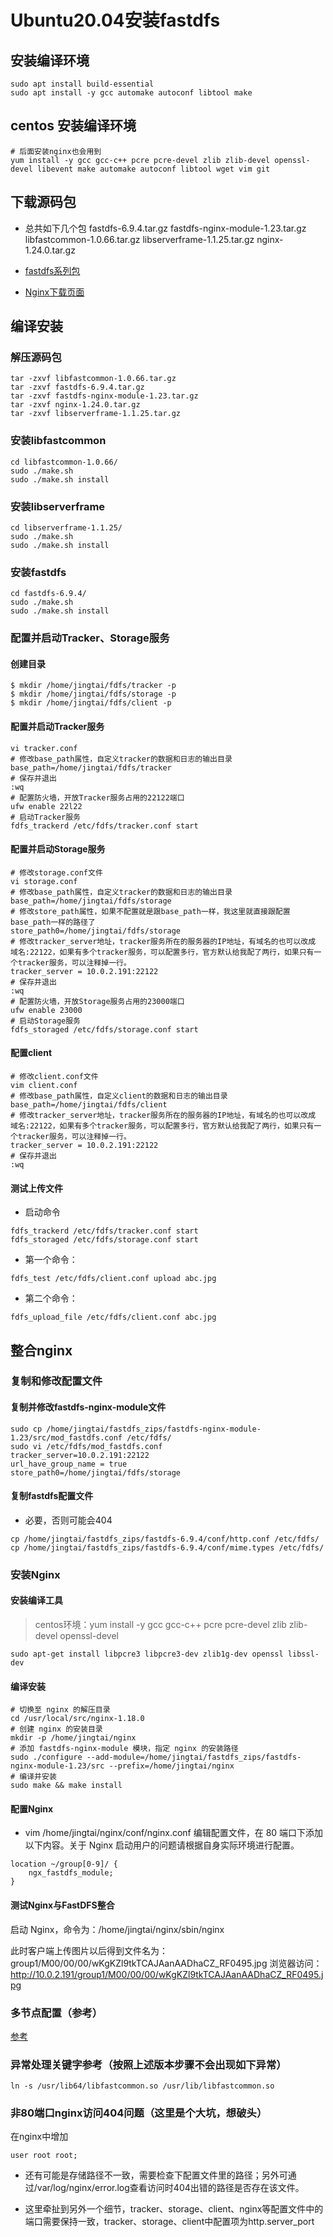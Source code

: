 # Ubuntu20.04安装fastdfs
## 安装编译环境
``` shell
sudo apt install build-essential
sudo apt install -y gcc automake autoconf libtool make
```
## centos 安装编译环境
``` shell
# 后面安装nginx也会用到
yum install -y gcc gcc-c++ pcre pcre-devel zlib zlib-devel openssl-devel libevent make automake autoconf libtool wget vim git
```
## 下载源码包

* 总共如下几个包
fastdfs-6.9.4.tar.gz  fastdfs-nginx-module-1.23.tar.gz  libfastcommon-1.0.66.tar.gz  libserverframe-1.1.25.tar.gz  nginx-1.24.0.tar.gz

* [fastdfs系列包](https://github.com/happyfish100)

* [Nginx下载页面](https://nginx.org/en/download.html)

## 编译安装
### 解压源码包
``` shell
tar -zxvf libfastcommon-1.0.66.tar.gz
tar -zxvf fastdfs-6.9.4.tar.gz
tar -zxvf fastdfs-nginx-module-1.23.tar.gz
tar -zxvf nginx-1.24.0.tar.gz
tar -zxvf libserverframe-1.1.25.tar.gz
```
### 安装libfastcommon
``` shell
cd libfastcommon-1.0.66/
sudo ./make.sh
sudo ./make.sh install
```
### 安装libserverframe
``` shell
cd libserverframe-1.1.25/
sudo ./make.sh
sudo ./make.sh install
```
### 安装fastdfs
``` shell
cd fastdfs-6.9.4/
sudo ./make.sh
sudo ./make.sh install
```
### 配置并启动Tracker、Storage服务

#### 创建目录
``` shell
$ mkdir /home/jingtai/fdfs/tracker -p
$ mkdir /home/jingtai/fdfs/storage -p
$ mkdir /home/jingtai/fdfs/client -p
```

#### 配置并启动Tracker服务
``` shell
vi tracker.conf
# 修改base_path属性，自定义tracker的数据和日志的输出目录
base_path=/home/jingtai/fdfs/tracker
# 保存并退出
:wq
# 配置防火墙，开放Tracker服务占用的22122端口
ufw enable 22l22
# 启动Tracker服务
fdfs_trackerd /etc/fdfs/tracker.conf start
```
#### 配置并启动Storage服务
``` shell
# 修改storage.conf文件
vi storage.conf
# 修改base_path属性，自定义tracker的数据和日志的输出目录
base_path=/home/jingtai/fdfs/storage
# 修改store_path属性，如果不配置就是跟base_path一样，我这里就直接跟配置base_path一样的路径了
store_path0=/home/jingtai/fdfs/storage
# 修改tracker_server地址，tracker服务所在的服务器的IP地址，有域名的也可以改成 域名:22122，如果有多个tracker服务，可以配置多行，官方默认给我配了两行，如果只有一个tracker服务，可以注释掉一行。
tracker_server = 10.0.2.191:22122
# 保存并退出
:wq
# 配置防火墙，开放Storage服务占用的23000端口
ufw enable 23000
# 启动Storage服务
fdfs_storaged /etc/fdfs/storage.conf start

```
#### 配置client
``` shell
# 修改client.conf文件
vim client.conf
# 修改base_path属性，自定义client的数据和日志的输出目录
base_path=/home/jingtai/fdfs/client
# 修改tracker_server地址，tracker服务所在的服务器的IP地址，有域名的也可以改成 域名:22122，如果有多个tracker服务，可以配置多行，官方默认给我配了两行，如果只有一个tracker服务，可以注释掉一行。
tracker_server = 10.0.2.191:22122
# 保存并退出
:wq
```


#### 测试上传文件
* 启动命令
``` shell
fdfs_trackerd /etc/fdfs/tracker.conf start
fdfs_storaged /etc/fdfs/storage.conf start
```

* 第一个命令：
``` shell
fdfs_test /etc/fdfs/client.conf upload abc.jpg
```

* 第二个命令：
``` shell
fdfs_upload_file /etc/fdfs/client.conf abc.jpg
```

## 整合nginx
### 复制和修改配置文件

#### 复制并修改fastdfs-nginx-module文件
``` shell
sudo cp /home/jingtai/fastdfs_zips/fastdfs-nginx-module-1.23/src/mod_fastdfs.conf /etc/fdfs/
sudo vi /etc/fdfs/mod_fastdfs.conf
tracker_server=10.0.2.191:22122
url_have_group_name = true
store_path0=/home/jingtai/fdfs/storage
```
#### 复制fastdfs配置文件

* 必要，否则可能会404

``` shell
cp /home/jingtai/fastdfs_zips/fastdfs-6.9.4/conf/http.conf /etc/fdfs/
cp /home/jingtai/fastdfs_zips/fastdfs-6.9.4/conf/mime.types /etc/fdfs/
```
### 安装Nginx

#### 安装编译工具

> centos环境：yum install -y gcc gcc-c++ pcre pcre-devel zlib zlib-devel openssl-devel

``` shell
sudo apt-get install libpcre3 libpcre3-dev zlib1g-dev openssl libssl-dev 
```

#### 编译安装

``` shell
# 切换至 nginx 的解压目录
cd /usr/local/src/nginx-1.18.0
# 创建 nginx 的安装目录
mkdir -p /home/jingtai/nginx
# 添加 fastdfs-nginx-module 模块，指定 nginx 的安装路径
sudo ./configure --add-module=/home/jingtai/fastdfs_zips/fastdfs-nginx-module-1.23/src --prefix=/home/jingtai/nginx
# 编译并安装
sudo make && make install
```
#### 配置Nginx

* vim /home/jingtai/nginx/conf/nginx.conf 编辑配置文件，在 80 端口下添加以下内容。关于 Nginx 启动用户的问题请根据自身实际环境进行配置。
``` shell
location ~/group[0-9]/ {
    ngx_fastdfs_module;
}
```
#### 测试Nginx与FastDFS整合

启动 Nginx，命令为：/home/jingtai/nginx/sbin/nginx

此时客户端上传图片以后得到文件名为：group1/M00/00/00/wKgKZl9tkTCAJAanAADhaCZ_RF0495.jpg
浏览器访问：http://10.0.2.191/group1/M00/00/00/wKgKZl9tkTCAJAanAADhaCZ_RF0495.jpg

### 多节点配置（参考）

[参考](Ubuntu20.04InstallFastDFS_MultiNode.md)

### 异常处理关键字参考（按照上述版本步骤不会出现如下异常）
``` shell
ln -s /usr/lib64/libfastcommon.so /usr/lib/libfastcommon.so
```

### 非80端口nginx访问404问题（这里是个大坑，想破头）
在nginx中增加
```
user root root;
```
* 还有可能是存储路径不一致，需要检查下配置文件里的路径；另外可通过/var/log/nginx/error.log查看访问时404出错的路径是否存在该文件。

* 这里牵扯到另外一个细节，tracker、storage、client、nginx等配置文件中的端口需要保持一致，tracker、storage、client中配置项为http.server_port